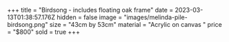 +++
title = "Birdsong - includes floating oak frame"
date = 2023-03-13T01:38:57.176Z
hidden = false
image = "images/melinda-pile-birdsong.png"
size = "43cm by 53cm"
material = "Acrylic on canvas "
price = "$800"
sold = true
+++
